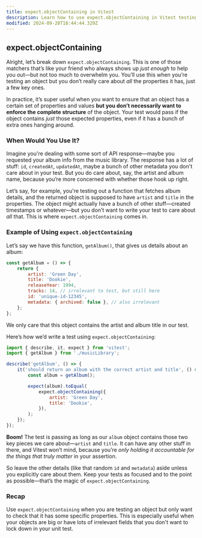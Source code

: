 ```yaml
---
title: expect.objectContaining in Vitest
description: Learn how to use expect.objectContaining in Vitest testing.
modified: 2024-09-28T18:44:44.329Z
---
```


## expect.objectContaining

Alright, let’s break down `expect.objectContaining`. This is one of those matchers that’s like your friend who always shows up *just enough* to help you out—but not too much to overwhelm you. You’ll use this when you’re testing an object but you don’t really care about *all* the properties it has, just a few key ones.

In practice, it’s super useful when you want to ensure that an object has a certain set of properties and values **but you don’t necessarily want to enforce the complete structure** of the object. Your test would pass if the object contains *just* those expected properties, even if it has a bunch of extra ones hanging around.

### When Would You Use It?

Imagine you're dealing with some sort of API response—maybe you requested your album info from the music library. The response has a lot of stuff: `id`, `createdAt`, `updatedAt`, maybe a bunch of other metadata you don't care about in your test. But you do care about, say, the artist and album name, because you’re more concerned with whether those hook up right.

Let’s say, for example, you're testing out a function that fetches album details, and the returned object is supposed to have `artist` and `title` in the properties. The object might actually have a bunch of other stuff—created timestamps or whatever—but you don’t want to write your test to care about *all* that. This is where `expect.objectContaining` comes in.

### Example of Using `expect.objectContaining`

Let’s say we have this function, `getAlbum()`, that gives us details about an album:

```js
const getAlbum = () => {
	return {
		artist: 'Green Day',
		title: 'Dookie',
		releaseYear: 1994,
		tracks: 14, // irrelevant to test, but still here
		id: 'unique-id-12345',
		metadata: { archived: false }, // also irrelevant
	};
};
```

We only care that this object contains the artist and album title in our test.

Here’s how we’d write a test using `expect.objectContaining`:

```js
import { describe, it, expect } from 'vitest';
import { getAlbum } from './musicLibrary';

describe('getAlbum', () => {
	it('should return an album with the correct artist and title', () => {
		const album = getAlbum();

		expect(album).toEqual(
			expect.objectContaining({
				artist: 'Green Day',
				title: 'Dookie',
			}),
		);
	});
});
```

**Boom!** The test is passing as long as our `album` object contains those two key pieces we care about—`artist` and `title`. It can have any other stuff in there, and Vitest won’t mind, because you’re *only holding it accountable for the things that truly matter* in your assertion.

So leave the other details (like that random `id` and `metadata`) aside unless you explicitly care about them. Keep your tests as focused and to the point as possible—that’s the magic of `expect.objectContaining`.

### Recap

Use `expect.objectContaining` when you are testing an object but only want to check that it has some specific properties. This is especially useful when your objects are big or have lots of irrelevant fields that you don't want to lock down in your unit test.

```ts
```
